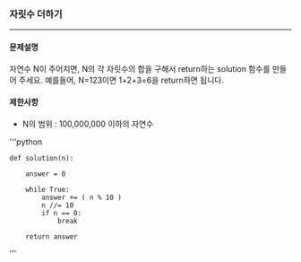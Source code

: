 ### 자릿수 더하기 ###

<hr>

#### 문제설명 ####

자연수 N이 주어지면, N의 각 자릿수의 합을 구해서 return하는 solution 함수를 만들어 주세요.
예를들어, N=123이면 1+2+3=6을 return하면 됩니다.

#### 제한사항 ####
* N의 범위 : 100,000,000 이하의 자연수


'''python

    def solution(n):
        
        answer = 0

        while True:
            answer += ( n % 10 )
            n //= 10
            if n == 0:
                break

        return answer
'''